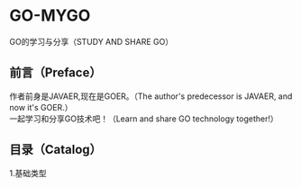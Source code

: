 # GO-MYGO
GO的学习与分享（STUDY AND SHARE GO）
## 前言（Preface）
作者前身是JAVAER,现在是GOER。（The author's predecessor is JAVAER, and now it's GOER.）</br>
一起学习和分享GO技术吧！（Learn and share GO technology together!）
## 目录（Catalog）
1.基础类型
